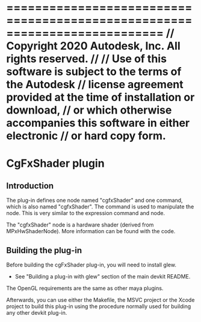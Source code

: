 ==========================================================================
// Copyright 2020 Autodesk, Inc. All rights reserved. 
//
// Use of this software is subject to the terms of the Autodesk 
// license agreement provided at the time of installation or download, 
// or which otherwise accompanies this software in either electronic 
// or hard copy form.
==========================================================================


CgFxShader plugin
===================================================

Introduction
------------

The plug-in defines one node named "cgfxShader" and
one command, which is also named "cgfxShader". The command is used to manipulate the node.
This is very similar to the expression command and node.

The "cgfxShader" node is a hardware shader (derived from MPxHwShaderNode). More information can be found with the code.

Building the plug-in
-----------------------------

Before building the cgFxShader plug-in, you will need to install glew.
* See "Building a plug-in with glew" section of the main devkit README.

The OpenGL requirements are the same as other maya plugins.

Afterwards, you can use either the Makefile, the MSVC project or the
Xcode project to build this plug-in using the procedure normally used
for building any other devkit plug-in.
